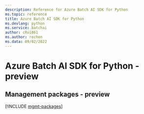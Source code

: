 ```yaml
---
description: Reference for Azure Batch AI SDK for Python
ms.topic: reference
title: Azure Batch AI SDK for Python
ms.devlang: python
ms.service: batchai
author: cRui861
ms.author: rechen
ms.data: 09/02/2022
---
```

# Azure Batch AI SDK for Python - preview

## Management packages - preview
[!INCLUDE [mgmt-packages](batch-ai-mgmt-index.md)]